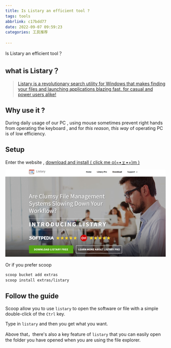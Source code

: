 ```yaml
---
title: Is Listary an efficient tool ?
tags: tools
abbrlink: c17bdd77
date: 2022-09-07 09:59:23
categories: 工具推荐

---
```


Is Listary an efficient tool？

## **what is Listary？**

> [Listary is a revolutionary search utility for Windows that makes finding your files and launching applications blazing fast, for casual and power users alike!](https://www.listary.com/)

## **Why use it ?**

During daily usage of our PC , using mouse sometimes prevent right hands from operating the keyboard , and for *this reason*, *this way* of operating PC is of low efficiency.

## **Setup**

Enter the website , [download and install ( click me o(=•ェ•=)m )](https://www.listary.com/)

![Setup](https://github.com/Jenway/J-figure-Bed/blob/main/Listary01.png?raw=true)

Or if you prefer scoop

``` bash
scoop bucket add extras
scoop install extras/listary
```

## Follow the guide

Scoop allow you to use `listary` to open the software or file with a simple double-click of the `Ctrl` key.

Type in `listary` and then you get what you want.

Above that，there's also a key feature of `listary` that you can easily open the folder you have opened when you are using the file explorer.
